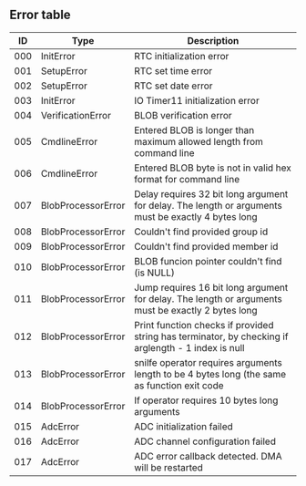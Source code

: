 Error table
-----------

|  ID  |     Type           |         Description                                                                                 |
|:----:|--------------------|-----------------------------------------------------------------------------------------------------|
|  000 | InitError          | RTC initialization error                                                                            |
|  001 | SetupError         | RTC set time error                                                                                  |
|  002 | SetupError         | RTC set date error                                                                                  |
|  003 | InitError          | IO Timer11 initialization error                                                                     |
|  004 | VerificationError  | BLOB verification error                                                                             |
|  005 | CmdlineError       | Entered BLOB is longer than maximum allowed length from command line                                |
|  006 | CmdlineError       | Entered BLOB byte is not in valid hex format for command line                                       |
|  007 | BlobProcessorError | Delay requires 32 bit long argument for delay. The length or arguments must be exactly 4 bytes long |
|  008 | BlobProcessorError | Couldn't find provided group id                                                                     |
|  009 | BlobProcessorError | Couldn't find provided member id                                                                    |
|  010 | BlobProcessorError | BLOB funcion pointer couldn't find (is NULL)                                                        |
|  011 | BlobProcessorError | Jump requires 16 bit long argument for delay. The length or arguments must be exactly 2 bytes long  |
|  012 | BlobProcessorError | Print function checks if provided string has terminator, by checking if arglength - 1 index is null |
|  013 | BlobProcessorError | snilfe operator requires arguments length to be 4 bytes long (the same as function exit code        |
|  014 | BlobProcessorError | If operator requires 10 bytes long arguments                                                        |
|  015 | AdcError           | ADC initialization failed                                                                           |
|  016 | AdcError           | ADC channel configuration failed                                                                    |
|  017 | AdcError           | ADC error callback detected. DMA will be restarted                                                  |
